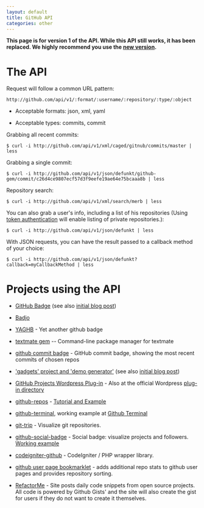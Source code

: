 ```yaml
---
layout: default
title: GitHub API
categories: other
---
```


__This page is for version 1 of the API.  While this API still works, it has been replaced.  We highly recommend you use the [new version](http://develop.github.com/).__

The API
=======

Request will follow a common URL pattern:

    http://github.com/api/v1/:format/:username/:repository/:type/:object

* Acceptable formats: json, xml, yaml

* Acceptable types: commits, commit

Grabbing all recent commits:

    $ curl -i http://github.com/api/v1/xml/caged/gitnub/commits/master | less

Grabbing a single commit:

    $ curl -i http://github.com/api/v1/json/defunkt/github-gem/commit/c26d4ce9807ecf57d3f9eefe19ae64e75bcaaa8b | less

Repository search:

    $ curl -i http://github.com/api/v1/xml/search/merb | less

You can also grab a user's info, including a list of his repositories (Using [token authentication](http://github.com/blog/170-token-authentication) will enable listing of private repositories.):

    $ curl -i http://github.com/api/v1/json/defunkt | less

With JSON requests, you can have the result passed to a callback method of your choice:

    $ curl -i http://github.com/api/v1/json/defunkt?callback=myCallbackMethod | less

Projects using the API
======================

* [GitHub Badge](http://drnicjavascript.rubyforge.org/github_badge/)  (see also [initial blog post](http://drnicwilliams.com/2008/05/03/github-badge-for-your-blog/))

* [Badjo](http://github.com/zmack/badjo/tree/master)

* [YAGHB](http://github.com/schleyfox/yaghb/tree/master) - Yet another github badge

* [textmate gem](http://github.com/wycats/textmate/) -- Command-line package manager for textmate

* [github commit badge](https://github.com/heipei/github-commit-badge/tree) - GitHub commit badge, showing the most recent commits of chosen repos

* ['gadgets' project and 'demo generator'](http://github.com/andyatkinson/gadgets/tree/master) (see also [initial blog post](http://webandy.com/2008/11/15/gadgets-and-demo-generator))

* [GitHub Projects Wordpress Plug-in](http://github.com/tristandunn/wp-github-projects/tree/master) - Also at the official Wordpress [plug-in directory](http://wordpress.org/extend/plugins/github-projects/)

* [github-repos](http://github.com/johnbender/github-repos/tree/master) - [Tutorial and Example](http://nickelcode.com/2008/11/27/github-repo-information-in-your-webpages/)

* [github-terminal](http://github.com/prtksxna/github-terminal/tree/master), working example at [Github Terminal](http://prtksxna.github.com/github-terminal/)

* [git-trip](http://github.com/Oshuma/git-trip/tree) - Visualize git repositories.

* [github-social-badge](http://github.com/kentbrew/github-social-badge) - Social badge: visualize projects and followers.  [Working example](http://kentbrew.github.com)

* [codeigniter-github](http://github.com/philsturgeon/codeigniter-github/tree/master) - CodeIgniter / PHP wrapper library.

* [github user page bookmarklet](http://tagaholic.me/2009/04/06/github-bookmarklet-for-user-pages.html) - adds additional repo stats to github user pages and provides repository sorting.

* [RefactorMe](http://www.refactorme.com) - Site posts daily code snippets from open source projects. All code is powered by Github Gists' and the site will also create the gist for users if they do not want to create it themselves.
